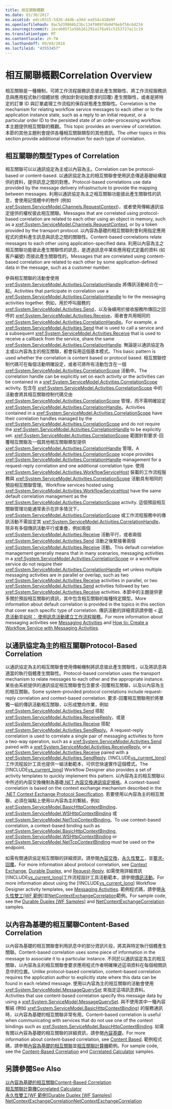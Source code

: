 ```yaml
---
title: 相互關聯概觀
ms.date: 03/30/2017
ms.assetid: edcc0315-5d26-44d6-a36d-ea554c418e9f
ms.openlocfilehash: 8ac5d39866b23bc134f009fdb0df6ebf56c6d234
ms.sourcegitcommit: 2eceb05f1a5bb261291a1f6a91c5153727ac1c19
ms.translationtype: MT
ms.contentlocale: zh-TW
ms.lasthandoff: 09/04/2018
ms.locfileid: "43553457"
---
```

# <a name="correlation-overview"></a><span data-ttu-id="535d4-102">相互關聯概觀</span><span class="sxs-lookup"><span data-stu-id="535d4-102">Correlation Overview</span></span>
<span data-ttu-id="535d4-103">相互關聯是一種機制，可將工作流程服務訊息彼此產生關聯性、將工作流程服務訊息與應用程式執行個體狀態 (例如針對初始要求的回覆) 產生關聯性，或者是將特定的訂單 ID 與訂單處理工作流程的保存狀態產生關聯性。</span><span class="sxs-lookup"><span data-stu-id="535d4-103">Correlation is the mechanism for relating workflow service messages to each other or to the application instance state, such as a reply to an initial request, or a particular order ID to the persisted state of an order-processing workflow.</span></span> <span data-ttu-id="535d4-104">本主題提供相互關聯的概觀。</span><span class="sxs-lookup"><span data-stu-id="535d4-104">This topic provides an overview of correlation.</span></span> <span data-ttu-id="535d4-105">本節的其他主題則會提供各種相互關聯類型的其他資訊。</span><span class="sxs-lookup"><span data-stu-id="535d4-105">The other topics in this section provide additional information for each type of correlation.</span></span>  
  
## <a name="types-of-correlation"></a><span data-ttu-id="535d4-106">相互關聯的類型</span><span class="sxs-lookup"><span data-stu-id="535d4-106">Types of Correlation</span></span>  
 <span data-ttu-id="535d4-107">相互關聯可以以通訊協定為主或以內容為主。</span><span class="sxs-lookup"><span data-stu-id="535d4-107">Correlation can be protocol-based or content-based.</span></span> <span data-ttu-id="535d4-108">以通訊協定為主的相互關聯會使用訊息傳遞基礎結構提供的資料，提供訊息之間的對應。</span><span class="sxs-lookup"><span data-stu-id="535d4-108">Protocol-based correlations use data provided by the message delivery infrastructure to provide the mapping between messages.</span></span> <span data-ttu-id="535d4-109">利用以通訊協定為主之相互關聯功能彼此產生關聯性的訊息，會使用記憶體中的物件 (例如 <xref:System.ServiceModel.Channels.RequestContext>)，或者使用傳輸通訊協定提供的權杖彼此相互關聯。</span><span class="sxs-lookup"><span data-stu-id="535d4-109">Messages that are correlated using protocol-based correlation are related to each other using an object in memory, such as a <xref:System.ServiceModel.Channels.RequestContext>, or by a token provided by the transport protocol.</span></span> <span data-ttu-id="535d4-110">以內容為基礎的相互關聯則會利用指定應用程式的資料產生訊息與訊息之間的關聯性。</span><span class="sxs-lookup"><span data-stu-id="535d4-110">Content-based correlations relate messages to each other using application-specified data.</span></span> <span data-ttu-id="535d4-111">利用以內容為主之相互關聯功能彼此產生關聯性的訊息，是透過訊息中某些應用程式定義的資料 (如客戶編號) 而彼此產生關聯性的。</span><span class="sxs-lookup"><span data-stu-id="535d4-111">Messages that are correlated using content-based correlation are related to each other by some application-defined data in the message, such as a customer number.</span></span>  
  
 <span data-ttu-id="535d4-112">參與相互關聯的活動會使用 <xref:System.ServiceModel.Activities.CorrelationHandle> 將傳訊活動結合在一起。</span><span class="sxs-lookup"><span data-stu-id="535d4-112">Activities that participate in correlation use a <xref:System.ServiceModel.Activities.CorrelationHandle> to tie the messaging activities together.</span></span> <span data-ttu-id="535d4-113">例如，用於呼叫服務的 <xref:System.ServiceModel.Activities.Send>，以及後續用於接收服務所傳回之回呼的 <xref:System.ServiceModel.Activities.Receive>，兩者會共用相同的 <xref:System.ServiceModel.Activities.CorrelationHandle>。</span><span class="sxs-lookup"><span data-stu-id="535d4-113">For example, a <xref:System.ServiceModel.Activities.Send> that is used to call a service and a subsequent <xref:System.ServiceModel.Activities.Receive> that is used to receive a callback from the service, share the same <xref:System.ServiceModel.Activities.CorrelationHandle>.</span></span> <span data-ttu-id="535d4-114">無論是以通訊協定為主或以內容為主的相互關聯，都會採用這個基本模式。</span><span class="sxs-lookup"><span data-stu-id="535d4-114">This basic pattern is used whether the correlation is content based or protocol based.</span></span> <span data-ttu-id="535d4-115">相互關聯控制代碼可在每個活動明確設定，或者可將所有活動包含在一個 <xref:System.ServiceModel.Activities.CorrelationScope> 活動中。</span><span class="sxs-lookup"><span data-stu-id="535d4-115">The correlation handle can be explicitly set on each activity or the activities can be contained in a <xref:System.ServiceModel.Activities.CorrelationScope> activity.</span></span> <span data-ttu-id="535d4-116">包含在 <xref:System.ServiceModel.Activities.CorrelationScope> 中的活動會將其相互關聯控制代碼交由 <xref:System.ServiceModel.Activities.CorrelationScope> 管理，而不需明確設定 <xref:System.ServiceModel.Activities.CorrelationHandle>。</span><span class="sxs-lookup"><span data-stu-id="535d4-116">Activities contained in a <xref:System.ServiceModel.Activities.CorrelationScope> have their correlation handles managed by the <xref:System.ServiceModel.Activities.CorrelationScope> and do not require the <xref:System.ServiceModel.Activities.CorrelationHandle> to be explicitly set.</span></span> <span data-ttu-id="535d4-117"><xref:System.ServiceModel.Activities.CorrelationScope> 範圍針對要求-回覆相互關聯及一個其他相互關聯類型提供 <xref:System.ServiceModel.Activities.CorrelationHandle> 管理。</span><span class="sxs-lookup"><span data-stu-id="535d4-117">A <xref:System.ServiceModel.Activities.CorrelationScope> scope provides <xref:System.ServiceModel.Activities.CorrelationHandle> management for a request-reply correlation and one additional correlation type.</span></span> <span data-ttu-id="535d4-118">使用 <xref:System.ServiceModel.Activities.WorkflowServiceHost> 裝載的工作流程服務與 <xref:System.ServiceModel.Activities.CorrelationScope> 活動具有相同的預設相互關聯管理。</span><span class="sxs-lookup"><span data-stu-id="535d4-118">Workflow services hosted using <xref:System.ServiceModel.Activities.WorkflowServiceHost> have the same default correlation management as the <xref:System.ServiceModel.Activities.CorrelationScope> activity.</span></span> <span data-ttu-id="535d4-119">這個預設相互關聯管理功能通常表示在許多情況下，<xref:System.ServiceModel.Activities.CorrelationScope> 或工作流程服務中的傳訊活動不需設定其 <xref:System.ServiceModel.Activities.CorrelationHandle>，除非有多個傳訊活動平行或重疊，例如兩個 <xref:System.ServiceModel.Activities.Receive> 活動平行，或者兩個 <xref:System.ServiceModel.Activities.Send> 活動之後緊接著兩個 <xref:System.ServiceModel.Activities.Receive> 活動。</span><span class="sxs-lookup"><span data-stu-id="535d4-119">This default correlation management generally means that in many scenarios, messaging activities in a <xref:System.ServiceModel.Activities.CorrelationScope> or a workflow service do not require their <xref:System.ServiceModel.Activities.CorrelationHandle> set unless multiple messaging activities are in parallel or overlap, such as two <xref:System.ServiceModel.Activities.Receive> activities in parallel, or two <xref:System.ServiceModel.Activities.Send> activities followed by two <xref:System.ServiceModel.Activities.Receive> activities.</span></span> <span data-ttu-id="535d4-120">本節中的主題提供更多關於預設相互關聯的資訊，其中包含相互關聯的每種特定類型。</span><span class="sxs-lookup"><span data-stu-id="535d4-120">More information about default correlation is provided in the topics in this section that cover each specific type of correlation.</span></span> <span data-ttu-id="535d4-121">傳訊活動的詳細資訊請參閱 <<c0> [ 訊息活動](../../../../docs/framework/wcf/feature-details/messaging-activities.md)並[如何： 使用訊息活動建立工作流程服務](../../../../docs/framework/wcf/feature-details/how-to-create-a-workflow-service-with-messaging-activities.md)。</span><span class="sxs-lookup"><span data-stu-id="535d4-121">For more information about messaging activities see [Messaging Activities](../../../../docs/framework/wcf/feature-details/messaging-activities.md) and [How to: Create a Workflow Service with Messaging Activities](../../../../docs/framework/wcf/feature-details/how-to-create-a-workflow-service-with-messaging-activities.md).</span></span>  
  
## <a name="protocol-based-correlation"></a><span data-ttu-id="535d4-122">以通訊協定為主的相互關聯</span><span class="sxs-lookup"><span data-stu-id="535d4-122">Protocol-Based Correlation</span></span>  
 <span data-ttu-id="535d4-123">以通訊協定為主的相互關聯會使用傳輸機制將訊息彼此產生關聯性，以及將訊息與適當的執行個體產生關聯性。</span><span class="sxs-lookup"><span data-stu-id="535d4-123">Protocol-based correlation uses the transport mechanism to relate messages to each other and the appropriate instance.</span></span> <span data-ttu-id="535d4-124">某些由系統提供的通訊協定相互關聯會包含要求-回覆相互關聯，以及以內容為主的相互關聯。</span><span class="sxs-lookup"><span data-stu-id="535d4-124">Some system-provided protocol correlations include request-reply correlation and context-based correlation.</span></span> <span data-ttu-id="535d4-125">要求-回覆相互關聯用於將單獨一組的傳訊活動相互關聯，以形成雙向作業，例如 <xref:System.ServiceModel.Activities.Send> 搭配 <xref:System.ServiceModel.Activities.ReceiveReply>，或是 <xref:System.ServiceModel.Activities.Receive> 搭配 <xref:System.ServiceModel.Activities.SendReply>。</span><span class="sxs-lookup"><span data-stu-id="535d4-125">A request-reply correlation is used to correlate a single pair of messaging activities to form a two-way operation, such as a <xref:System.ServiceModel.Activities.Send> paired with a <xref:System.ServiceModel.Activities.ReceiveReply>, or a <xref:System.ServiceModel.Activities.Receive> paired with a <xref:System.ServiceModel.Activities.SendReply>.</span></span> <span data-ttu-id="535d4-126">[!INCLUDE[vs_current_long](../../../../includes/vs-current-long-md.md)] 工作流程設計工具也提供一組活動範本，可供您快速實作這個模式。</span><span class="sxs-lookup"><span data-stu-id="535d4-126">The [!INCLUDE[vs_current_long](../../../../includes/vs-current-long-md.md)] Workflow Designer also provides a set of activity templates to quickly implement this pattern.</span></span> <span data-ttu-id="535d4-127">以內容為主的相互關聯以中所述的內容交換機制為基礎[.NET 內容交換通訊協定規格](https://go.microsoft.com/fwlink/?LinkID=166059)。</span><span class="sxs-lookup"><span data-stu-id="535d4-127">A context-based correlation is based on the context exchange mechanism described in the [.NET Context Exchange Protocol Specification](https://go.microsoft.com/fwlink/?LinkID=166059).</span></span> <span data-ttu-id="535d4-128">若要使用以內容為主的相互關聯，必須在端點上使用以內容為主的繫結，例如 <xref:System.ServiceModel.BasicHttpContextBinding>、<xref:System.ServiceModel.WSHttpContextBinding> 或 <xref:System.ServiceModel.NetTcpContextBinding>。</span><span class="sxs-lookup"><span data-stu-id="535d4-128">To use context-based correlation, a context-based binding such as <xref:System.ServiceModel.BasicHttpContextBinding>, <xref:System.ServiceModel.WSHttpContextBinding> or <xref:System.ServiceModel.NetTcpContextBinding> must be used on the endpoint.</span></span>  
  
 <span data-ttu-id="535d4-129">如需有關通訊協定相互關聯的詳細資訊，請參閱[內容交換](../../../../docs/framework/wcf/feature-details/context-exchange-correlation.md)，[永久性雙工](../../../../docs/framework/wcf/feature-details/durable-duplex-correlation.md)，並[要求-回覆](../../../../docs/framework/wcf/feature-details/request-reply-correlation.md)。</span><span class="sxs-lookup"><span data-stu-id="535d4-129">For more information about protocol correlation, see [Context Exchange](../../../../docs/framework/wcf/feature-details/context-exchange-correlation.md), [Durable Duplex](../../../../docs/framework/wcf/feature-details/durable-duplex-correlation.md), and [Request-Reply](../../../../docs/framework/wcf/feature-details/request-reply-correlation.md).</span></span> <span data-ttu-id="535d4-130">如需使用詳細資訊[!INCLUDE[vs_current_long](../../../../includes/vs-current-long-md.md)]工作流程設計工具活動範本，請參閱[傳訊活動](../../../../docs/framework/wcf/feature-details/messaging-activities.md)。</span><span class="sxs-lookup"><span data-stu-id="535d4-130">For more information about using the [!INCLUDE[vs_current_long](../../../../includes/vs-current-long-md.md)] Workflow Designer activity templates, see [Messaging Activities](../../../../docs/framework/wcf/feature-details/messaging-activities.md).</span></span> <span data-ttu-id="535d4-131">範例程式碼，請參閱[永久性雙工&#91;WF 範例&#93;](../../../../docs/framework/windows-workflow-foundation/samples/durable-duplex.md)並[NetContextExchangeCorrelation](https://msdn.microsoft.com/library/93c74a1a-b9e2-46c6-95c0-c9b0e9472caf)範例。</span><span class="sxs-lookup"><span data-stu-id="535d4-131">For sample code, see the [Durable Duplex &#91;WF Samples&#93;](../../../../docs/framework/windows-workflow-foundation/samples/durable-duplex.md) and [NetContextExchangeCorrelation](https://msdn.microsoft.com/library/93c74a1a-b9e2-46c6-95c0-c9b0e9472caf) samples.</span></span>  
  
## <a name="content-based-correlation"></a><span data-ttu-id="535d4-132">以內容為基礎的相互關聯</span><span class="sxs-lookup"><span data-stu-id="535d4-132">Content-Based Correlation</span></span>  
 <span data-ttu-id="535d4-133">以內容為基礎的相互關聯會利用訊息中的部分資訊片段，將其與特定執行個體產生關聯。</span><span class="sxs-lookup"><span data-stu-id="535d4-133">Content-based correlation uses some piece of information in the message to associate it to a particular instance.</span></span> <span data-ttu-id="535d4-134">不同於以通訊協定為主的相互關聯，以內容為主的相互關聯會要求應用程式作者明確陳述這項資料在每個相關訊息中的位置。</span><span class="sxs-lookup"><span data-stu-id="535d4-134">Unlike protocol-based correlation, content-based correlation requires the application author to explicitly state where this data can be found in each related message.</span></span> <span data-ttu-id="535d4-135">使用以內容為主的相互關聯的活動會使用 <xref:System.ServiceModel.MessageQuerySet> 來指定這項訊息資料。</span><span class="sxs-lookup"><span data-stu-id="535d4-135">Activities that use content-based correlation specify this message data by using a <xref:System.ServiceModel.MessageQuerySet>.</span></span> <span data-ttu-id="535d4-136">與不使用其中一種內容繫結 (例如 <xref:System.ServiceModel.BasicHttpContextBinding>) 的服務通訊時，以內容為基礎的相互關聯非常有用。</span><span class="sxs-lookup"><span data-stu-id="535d4-136">Content-based correlation is useful when communicating with services that do not use one of the context bindings such as <xref:System.ServiceModel.BasicHttpContextBinding>.</span></span> <span data-ttu-id="535d4-137">如需有關以內容為基礎的相互關聯的詳細資訊，請參閱[內容基礎](../../../../docs/framework/wcf/feature-details/content-based-correlation.md)。</span><span class="sxs-lookup"><span data-stu-id="535d4-137">For more information about content-based correlation, see [Content Based](../../../../docs/framework/wcf/feature-details/content-based-correlation.md).</span></span> <span data-ttu-id="535d4-138">範例程式碼，請參閱[內容為基礎的相互關聯](../../../../docs/framework/windows-workflow-foundation/samples/content-based-correlation.md)並[相互關聯計算機](../../../../docs/framework/windows-workflow-foundation/samples/correlated-calculator.md)範例。</span><span class="sxs-lookup"><span data-stu-id="535d4-138">For sample code, see the [Content-Based Correlation](../../../../docs/framework/windows-workflow-foundation/samples/content-based-correlation.md) and [Correlated Calculator](../../../../docs/framework/windows-workflow-foundation/samples/correlated-calculator.md) samples.</span></span>  
  
## <a name="see-also"></a><span data-ttu-id="535d4-139">另請參閱</span><span class="sxs-lookup"><span data-stu-id="535d4-139">See Also</span></span>  
 [<span data-ttu-id="535d4-140">以內容為基礎的相互關聯</span><span class="sxs-lookup"><span data-stu-id="535d4-140">Content-Based Correlation</span></span>](../../../../docs/framework/windows-workflow-foundation/samples/content-based-correlation.md)  
 [<span data-ttu-id="535d4-141">相互關聯計算機</span><span class="sxs-lookup"><span data-stu-id="535d4-141">Correlated Calculator</span></span>](../../../../docs/framework/windows-workflow-foundation/samples/correlated-calculator.md)  
 [<span data-ttu-id="535d4-142">永久性雙工&#91;WF 範例&#93;</span><span class="sxs-lookup"><span data-stu-id="535d4-142">Durable Duplex &#91;WF Samples&#93;</span></span>](../../../../docs/framework/windows-workflow-foundation/samples/durable-duplex.md)  
 [<span data-ttu-id="535d4-143">NetContextExchangeCorrelation</span><span class="sxs-lookup"><span data-stu-id="535d4-143">NetContextExchangeCorrelation</span></span>](https://msdn.microsoft.com/library/93c74a1a-b9e2-46c6-95c0-c9b0e9472caf)

